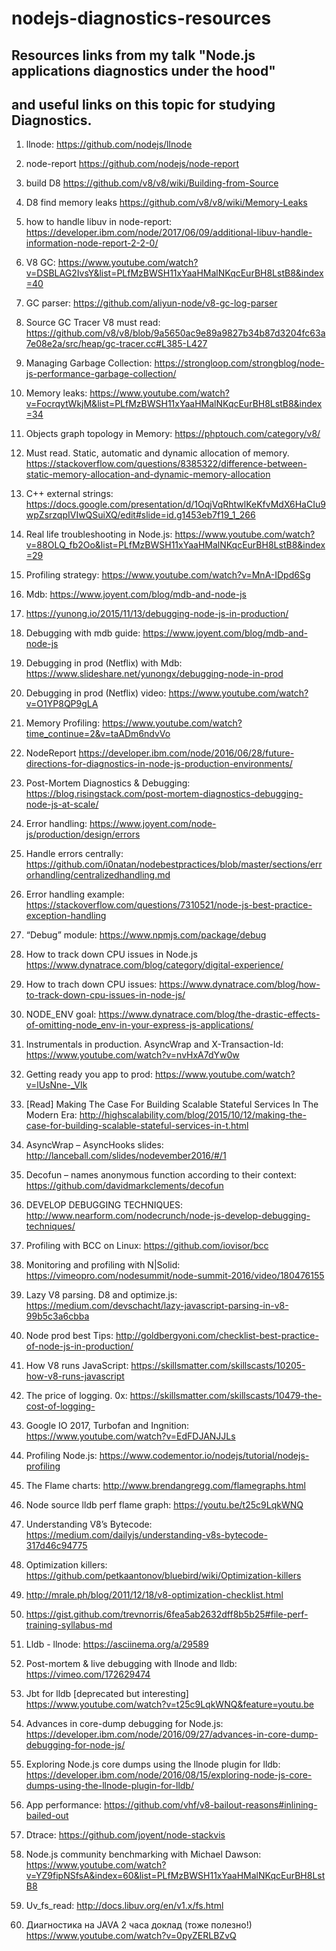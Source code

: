 
# nodejs-diagnostics-resources
## Resources links from my talk "Node.js applications diagnostics under the hood"
## and useful links on this topic for studying Diagnostics.


1. llnode: https://github.com/nodejs/llnode 

2. node-report https://github.com/nodejs/node-report 

3. build D8 https://github.com/v8/v8/wiki/Building-from-Source 

4. D8 find memory leaks https://github.com/v8/v8/wiki/Memory-Leaks

5. how to handle libuv in node-report: https://developer.ibm.com/node/2017/06/09/additional-libuv-handle-information-node-report-2-2-0/
6. V8 GC: https://www.youtube.com/watch?v=DSBLAG2IvsY&list=PLfMzBWSH11xYaaHMalNKqcEurBH8LstB8&index=40

7. GC parser: https://github.com/aliyun-node/v8-gc-log-parser

8. Source GC Tracer V8 must read: https://github.com/v8/v8/blob/9a5650ac9e89a9827b34b87d3204fc63a7e08e2a/src/heap/gc-tracer.cc#L385-L427

9. Managing Garbage Collection: https://strongloop.com/strongblog/node-js-performance-garbage-collection/

10. Memory leaks: https://www.youtube.com/watch?v=FocrqytWkjM&list=PLfMzBWSH11xYaaHMalNKqcEurBH8LstB8&index=34

11. Objects graph topology in Memory: https://phptouch.com/category/v8/

12. Must read. Static, automatic and dynamic allocation of memory. https://stackoverflow.com/questions/8385322/difference-between-static-memory-allocation-and-dynamic-memory-allocation 

13. C++ external strings:  https://docs.google.com/presentation/d/1OqjVqRhtwlKeKfvMdX6HaCIu9wpZsrzqpIVIwQSuiXQ/edit#slide=id.g1453eb7f19_1_266

14. Real life troubleshooting in Node.js: 
https://www.youtube.com/watch?v=88OLQ_fb2Oo&list=PLfMzBWSH11xYaaHMalNKqcEurBH8LstB8&index=29

15. Profiling strategy: https://www.youtube.com/watch?v=MnA-IDpd6Sg

16. Mdb: https://www.joyent.com/blog/mdb-and-node-js

17. https://yunong.io/2015/11/13/debugging-node-js-in-production/

18. Debugging with mdb guide: https://www.joyent.com/blog/mdb-and-node-js

19. Debugging in prod (Netflix) with Mdb: https://www.slideshare.net/yunongx/debugging-node-in-prod

20. Debugging in prod (Netflix) video: https://www.youtube.com/watch?v=O1YP8QP9gLA

21. Memory Profiling: https://www.youtube.com/watch?time_continue=2&v=taADm6ndvVo

22. NodeReport https://developer.ibm.com/node/2016/06/28/future-directions-for-diagnostics-in-node-js-production-environments/

23. Post-Mortem Diagnostics & Debugging: https://blog.risingstack.com/post-mortem-diagnostics-debugging-node-js-at-scale/

24. Error handling: https://www.joyent.com/node-js/production/design/errors

25. Handle errors centrally: https://github.com/i0natan/nodebestpractices/blob/master/sections/errorhandling/centralizedhandling.md

26. Error handling example: https://stackoverflow.com/questions/7310521/node-js-best-practice-exception-handling

27. “Debug” module: https://www.npmjs.com/package/debug

28. How to track down CPU issues in Node.js https://www.dynatrace.com/blog/category/digital-experience/

29. How to trach down CPU issues: https://www.dynatrace.com/blog/how-to-track-down-cpu-issues-in-node-js/

30. NODE_ENV goal: https://www.dynatrace.com/blog/the-drastic-effects-of-omitting-node_env-in-your-express-js-applications/

31. Instrumentals in production. AsyncWrap and X-Transaction-Id: https://www.youtube.com/watch?v=nvHxA7dYw0w

32. Getting ready you app to prod: https://www.youtube.com/watch?v=lUsNne-_VIk

33. [Read] Making The Case For Building Scalable Stateful Services In The Modern Era: http://highscalability.com/blog/2015/10/12/making-the-case-for-building-scalable-stateful-services-in-t.html

34. AsyncWrap – AsyncHooks slides: http://lanceball.com/slides/nodevember2016/#/1

35. Decofun – names anonymous function according to their context: https://github.com/davidmarkclements/decofun

36. DEVELOP DEBUGGING TECHNIQUES: http://www.nearform.com/nodecrunch/node-js-develop-debugging-techniques/

37. Profiling with BCC on Linux: https://github.com/iovisor/bcc

38. Monitoring and profiling with N|Solid: https://vimeopro.com/nodesummit/node-summit-2016/video/180476155

39. Lazy V8 parsing. D8 and optimize.js: https://medium.com/devschacht/lazy-javascript-parsing-in-v8-99b5c3a6cbba

40. Node prod best Tips: http://goldbergyoni.com/checklist-best-practice-of-node-js-in-production/

41. How V8 runs JavaScript: https://skillsmatter.com/skillscasts/10205-how-v8-runs-javascript

42. The price of logging. 0x: https://skillsmatter.com/skillscasts/10479-the-cost-of-logging-

43. Google IO 2017, Turbofan and Ingnition: https://www.youtube.com/watch?v=EdFDJANJJLs

44. Profiling Node.js: https://www.codementor.io/nodejs/tutorial/nodejs-profiling

45. The Flame charts: http://www.brendangregg.com/flamegraphs.html

46. Node source lldb perf flame graph: https://youtu.be/t25c9LqkWNQ

47. Understanding V8’s Bytecode: https://medium.com/dailyjs/understanding-v8s-bytecode-317d46c94775

48. Optimization killers: https://github.com/petkaantonov/bluebird/wiki/Optimization-killers

49. http://mrale.ph/blog/2011/12/18/v8-optimization-checklist.html

50. https://gist.github.com/trevnorris/6fea5ab2632dff8b5b25#file-perf-training-syllabus-md

51. Lldb - llnode: https://asciinema.org/a/29589

52. Post-mortem & live debugging with llnode and lldb: https://vimeo.com/172629474

53. Jbt for lldb [deprecated but interesting] https://www.youtube.com/watch?v=t25c9LqkWNQ&feature=youtu.be

54. Advances in core-dump debugging for Node.js: https://developer.ibm.com/node/2016/09/27/advances-in-core-dump-debugging-for-node-js/

55. Exploring Node.js core dumps using the llnode plugin for lldb: https://developer.ibm.com/node/2016/08/15/exploring-node-js-core-dumps-using-the-llnode-plugin-for-lldb/

56. App performance: https://github.com/vhf/v8-bailout-reasons#inlining-bailed-out

57. Dtrace: https://github.com/joyent/node-stackvis

58. Node.js community benchmarking with Michael Dawson: https://www.youtube.com/watch?v=YZ9fipNSfsA&index=60&list=PLfMzBWSH11xYaaHMalNKqcEurBH8LstB8

59. Uv_fs_read: http://docs.libuv.org/en/v1.x/fs.html

74. Диагностика на JAVA 2 часа доклад (тоже полезно!) https://www.youtube.com/watch?v=0pyZERLBZvQ


